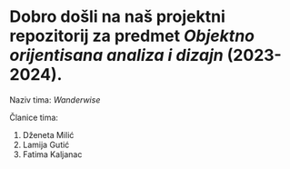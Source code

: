 <h1>Dobro došli na naš projektni repozitorij za predmet <i>Objektno orijentisana analiza i dizajn</i> (2023-2024).</h1>

Naziv tima: <i>Wanderwise</i>

Članice tima:
<ol>
  <li>Dženeta Milić</li>
  <li>Lamija Gutić</li>
  <li>Fatima Kaljanac</li>
</ol>
